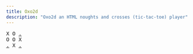 ```yaml
---
title: Oxo2d 
description: "Oxo2d an HTML noughts and crosses (tic-tac-toe) player"
---
```


<pre class="oxo2d">
X O <a href="../2q/">.</a>
O O X
<a href="../2s/">.</a> X <a href="../2t/">.</a>
</pre>
